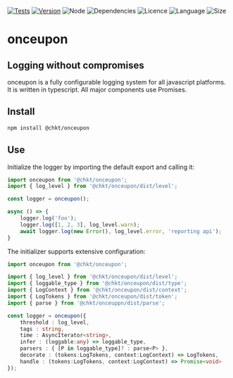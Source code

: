 [![Tests](https://github.com/chkt/onceupon/workflows/tests/badge.svg)](https://github.com/chkt/onceupon/actions)
[![Version](https://img.shields.io/npm/v/@chkt/onceupon)](https://www.npmjs.com/package/@chkt/onceupon)
![Node](https://img.shields.io/node/v/@chkt/onceupon)
![Dependencies](https://img.shields.io/librariesio/release/npm/@chkt/onceupon)
![Licence](https://img.shields.io/npm/l/@chkt/onceupon)
![Language](https://img.shields.io/github/languages/top/chkt/onceupon)
![Size](https://img.shields.io/bundlephobia/min/@chkt/onceupon)

# onceupon
## Logging without compromises

onceupon is a fully configurable logging system for all javascript platforms.
It is written in typescript. All major components use Promises.

## Install
```sh
npm install @chkt/onceupon
```

## Use
Initialize the logger by importing the default export and calling it:

```typescript
import onceupon from '@chkt/onceupon';
import { log_level } from '@chkt/onceupon/dist/level';

const logger = onceupon();

async () => {
    logger.log('foo');
    logger.log([1, 2, 3], log_level.warn);
    await logger.log(new Error(), log_level.error, 'reporting api');
}
```

The initializer supports extensive configuration:

```typescript
import onceupon from '@chkt/onceupon';

import { log_level } from '@chkt/onceupon/dist/level';
import { loggable_type } from '@chkt/onceupon/dist/type';
import { LogContext } from '@chkt/onceupon/dist/context';
import { LogTokens } from '@chkt/onceupon/dist/token';
import { parse } from '@chkt/onceuppn/dist/parse';

const logger = onceupon({
    threshold : log_level,
    tags : string,
    time : AsyncIterator<string>,
    infer : (loggable:any) => loggable_type,
    parsers : { [P in loggable_type]? : parse<P> },
    decorate : (tokens:LogTokens, context:LogContext) => LogTokens,
    handle : (tokens:LogTokens, context:LogContext) => Promise<void>
});
```
